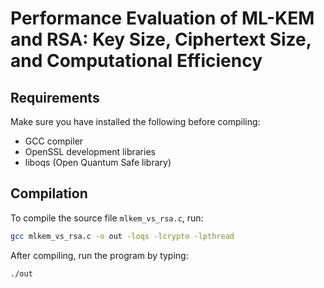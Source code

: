 # Performance Evaluation of ML-KEM and RSA: Key Size, Ciphertext Size, and Computational Efficiency

## Requirements

Make sure you have installed the following before compiling:

- GCC compiler  
- OpenSSL development libraries  
- liboqs (Open Quantum Safe library)  

## Compilation

To compile the source file `mlkem_vs_rsa.c`, run:

```bash
gcc mlkem_vs_rsa.c -o out -loqs -lcrypto -lpthread
```

After compiling, run the program by typing:
```bash
./out
```









